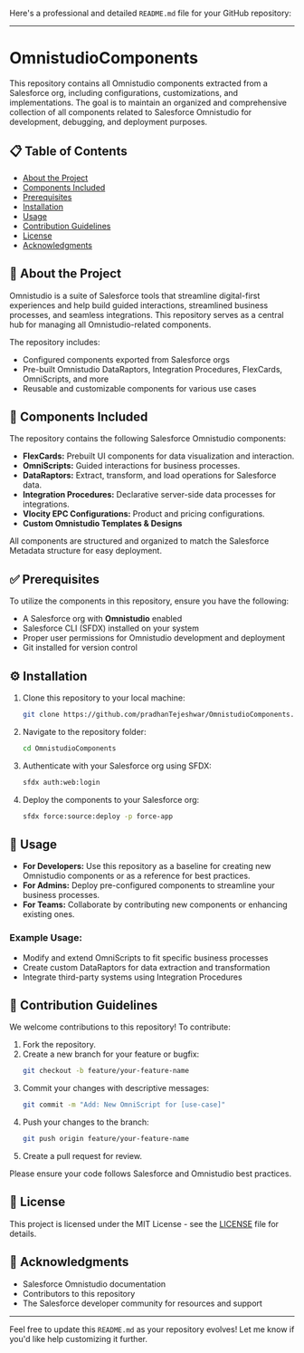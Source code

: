 Here's a professional and detailed `README.md` file for your GitHub repository: 

---

# OmnistudioComponents

This repository contains all Omnistudio components extracted from a Salesforce org, including configurations, customizations, and implementations. The goal is to maintain an organized and comprehensive collection of all components related to Salesforce Omnistudio for development, debugging, and deployment purposes.

## 📋 Table of Contents
- [About the Project](#about-the-project)
- [Components Included](#components-included)
- [Prerequisites](#prerequisites)
- [Installation](#installation)
- [Usage](#usage)
- [Contribution Guidelines](#contribution-guidelines)
- [License](#license)
- [Acknowledgments](#acknowledgments)

## 🌟 About the Project
Omnistudio is a suite of Salesforce tools that streamline digital-first experiences and help build guided interactions, streamlined business processes, and seamless integrations. This repository serves as a central hub for managing all Omnistudio-related components.

The repository includes:
- Configured components exported from Salesforce orgs
- Pre-built Omnistudio DataRaptors, Integration Procedures, FlexCards, OmniScripts, and more
- Reusable and customizable components for various use cases

## 📂 Components Included
The repository contains the following Salesforce Omnistudio components:
- **FlexCards:** Prebuilt UI components for data visualization and interaction.
- **OmniScripts:** Guided interactions for business processes.
- **DataRaptors:** Extract, transform, and load operations for Salesforce data.
- **Integration Procedures:** Declarative server-side data processes for integrations.
- **Vlocity EPC Configurations:** Product and pricing configurations.
- **Custom Omnistudio Templates & Designs**

All components are structured and organized to match the Salesforce Metadata structure for easy deployment.

## ✅ Prerequisites
To utilize the components in this repository, ensure you have the following:
- A Salesforce org with **Omnistudio** enabled
- Salesforce CLI (SFDX) installed on your system
- Proper user permissions for Omnistudio development and deployment
- Git installed for version control

## ⚙️ Installation
1. Clone this repository to your local machine:
   ```bash
   git clone https://github.com/pradhanTejeshwar/OmnistudioComponents.git
   ```
2. Navigate to the repository folder:
   ```bash
   cd OmnistudioComponents
   ```
3. Authenticate with your Salesforce org using SFDX:
   ```bash
   sfdx auth:web:login
   ```
4. Deploy the components to your Salesforce org:
   ```bash
   sfdx force:source:deploy -p force-app
   ```

## 🚀 Usage
- **For Developers:** Use this repository as a baseline for creating new Omnistudio components or as a reference for best practices.
- **For Admins:** Deploy pre-configured components to streamline your business processes.
- **For Teams:** Collaborate by contributing new components or enhancing existing ones.

### Example Usage:
- Modify and extend OmniScripts to fit specific business processes
- Create custom DataRaptors for data extraction and transformation
- Integrate third-party systems using Integration Procedures

## 🤝 Contribution Guidelines
We welcome contributions to this repository! To contribute:
1. Fork the repository.
2. Create a new branch for your feature or bugfix:
   ```bash
   git checkout -b feature/your-feature-name
   ```
3. Commit your changes with descriptive messages:
   ```bash
   git commit -m "Add: New OmniScript for [use-case]"
   ```
4. Push your changes to the branch:
   ```bash
   git push origin feature/your-feature-name
   ```
5. Create a pull request for review.

Please ensure your code follows Salesforce and Omnistudio best practices.

## 📜 License
This project is licensed under the MIT License - see the [LICENSE](LICENSE) file for details.

## 🙏 Acknowledgments
- Salesforce Omnistudio documentation
- Contributors to this repository
- The Salesforce developer community for resources and support

---

Feel free to update this `README.md` as your repository evolves! Let me know if you'd like help customizing it further.
